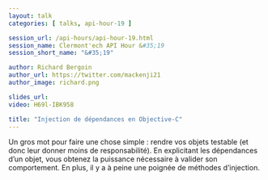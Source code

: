 ```yaml
---
layout: talk
categories: [ talks, api-hour-19 ]

session_url: /api-hours/api-hour-19.html
session_name: Clermont'ech API Hour &#35;19
session_short_name: "&#35;19"

author: Richard Bergoin
author_url: https://twitter.com/mackenji21
author_image: richard.png

slides_url:
video: H69l-IBK958

title: "Injection de dépendances en Objective-C"
---
```


Un gros mot pour faire une chose simple : rendre vos objets testable (et donc
leur donner moins de responsabilité). En explicitant les dépendances d’un objet,
vous obtenez la puissance nécessaire à valider son comportement. En plus, il y a
à peine une poignée de méthodes d’injection.
